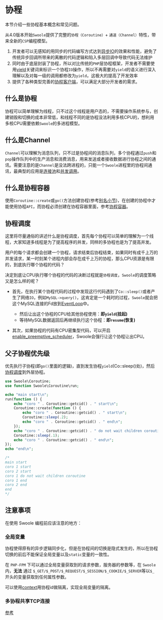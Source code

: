 # 协程 <!-- {docsify-ignore-all} -->

本节介绍一些协程基本概念和常见问题。

从4.0版本开始`Swoole`提供了完整的`协程（Coroutine）`+ `通道（Channel）`特性，带来全新的`CSP`编程模型。

1. 开发者可以无感知的用同步的代码编写方式达到[异步IO](/learn?id=同步io异步io)的效果和性能，避免了传统异步回调所带来的离散的代码逻辑和陷入多层回调中导致代码无法维护
2. 同时由于底层封装了协程，所以对比传统的`PHP`层协程框架，开发者不需要使用[yield](https://www.php.net/manual/zh/language.generators.syntax.php)关键词来标识一个协程`IO`操作，所以不再需要对`yield`的语义进行深入理解以及对每一级的调用都修改为`yield`，这极大的提高了开发效率
3. 提供了各种类型完善的[协程客户端](/coroutine_client/init)，可以满足大部分开发者的需求。

## 什么是协程

协程可以简单理解为线程，只不过这个线程是用户态的，不需要操作系统参与，创建销毁和切换的成本非常低，和线程不同的是协程没法利用多核CPU的，想利用多核CPU需要依赖`Swoole`的多进程模型。

## 什么是Channel

`Channel`可以理解为消息队列，只不过是协程间的消息队列，多个协程通过`push`和`pop`操作队列中的生产消息和消费消息，用来发送或者接收数据进行协程之间的通讯。需要注意的是`Channel`是没法跨进程的，只能一个`Swoole`进程里的协程间通讯，最典型的应用是[连接池](/coroutine/conn_pool)和[并发调用](/coroutine/multi_call)。

## 什么是协程容器

使用`Coroutine::create`或`go()`方法创建协程(参考[别名小节](/other/alias?id=协程短名称))，在创建的协程中才能使用协程`API`，而协程必须创建在协程容器里面，参考[协程容器](/coroutine/scheduler)。

## 协程调度

这里将尽量通俗的讲述什么是协程调度，首先每个协程可以简单的理解为一个线程，大家知道多线程是为了提高程序的并发，同样的多协程也是为了提高并发。

用户的每个请求都会创建一个协程，请求结束后协程结束，如果同时有成千上万的并发请求，某一时刻某个进程内部会存在成千上万的协程，那么CPU资源是有限的，到底执行哪个协程的代码？

决定到底让CPU执行哪个协程的代码的决断过程就是`协程调度`，`Swoole`的调度策略又是怎么样的呢？

- 首先，在执行某个协程代码的过程中发现这行代码遇到了`Co::sleep()`或者产生了网络`IO`，例如`MySQL->query()`，这肯定是一个耗时的过程，`Swoole`就会把这个MySQL连接的Fd放到[EventLoop](/learn?id=什么是eventloop)中。
      
    * 然后让出这个协程的CPU给其他协程使用：**即`yield`(挂起)**
    * 等待MySQL数据返回后再继续执行这个协程：**即`resume`(恢复)**

- 其次，如果协程的代码有CPU密集型代码，可以开启[enable_preemptive_scheduler](/other/config)，Swoole会强行让这个协程让出CPU。

## 父子协程优先级

优先执行子协程(即`go()`里面的逻辑)，直到发生协程`yield`(Co::sleep()处)，然后[协程调度](/coroutine?id=协程调度)到外层协程。

```php
use Swoole\Coroutine;
use function Swoole\Coroutine\run;

echo "main start\n";
run(function () {
    echo "coro " . Coroutine::getcid() . " start\n";
    Coroutine::create(function () {
        echo "coro " . Coroutine::getcid() . " start\n";
        Coroutine::sleep(.2);
        echo "coro " . Coroutine::getcid() . " end\n";
    });
    echo "coro " . Coroutine::getcid() . " do not wait children coroutine\n";
    Coroutine::sleep(.1);
    echo "coro " . Coroutine::getcid() . " end\n";
});
echo "end\n";

/*
main start
coro 1 start
coro 2 start
coro 1 do not wait children coroutine
coro 1 end
coro 2 end
end
*/
```  

## 注意事项

在使用 Swoole 编程前应该注意的地方：

### 全局变量

协程使得原有的异步逻辑同步化，但是在协程间的切换是隐式发生的，所以在协程切换的前后不能保证全局变量以及`static`变量的一致性。

在 `PHP-FPM` 下可以通过全局变量获取到的请求参数，服务器的参数等，在 `Swoole` 内，**无法** 通过 `$_GET/$_POST/$_REQUEST/$_SESSION/$_COOKIE/$_SERVER`等以`$_`开头的变量获取到任何属性参数。

可以使用[context](/coroutine/coroutine?id=getcontext)用协程id做隔离，实现全局变量的隔离。

### 多协程共享TCP连接

[参考](/question/use?id=client-has-already-been-bound-to-another-coroutine)
